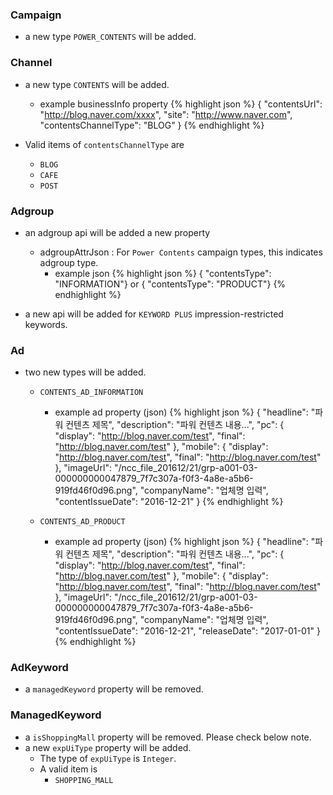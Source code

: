 ### Campaign
 * a new type `POWER_CONTENTS` will be added.

### Channel
 * a new type `CONTENTS` will be added.
   * example businessInfo property
{% highlight json %}
{
	"contentsUrl": "http://blog.naver.com/xxxx",
	"site": "http://www.naver.com",
	"contentsChannelType": "BLOG"
}
{% endhighlight %}

 * Valid items of `contentsChannelType` are
   * `BLOG`
   * `CAFE`
   * `POST`

### Adgroup
 * an adgroup api will be added a new property
   * adgroupAttrJson : For `Power Contents` campaign types, this indicates adgroup type.
     * example json
{% highlight json %}
{ "contentsType": "INFORMATION"}
or
{ "contentsType": "PRODUCT"}
{% endhighlight %}

    
  * a new api will be added for `KEYWORD PLUS` impression-restricted keywords.

### Ad
 * two new types will be added.
   * `CONTENTS_AD_INFORMATION`
     * example ad property (json)
{% highlight json %}
{
  "headline": "파워 컨텐츠 제목",
  "description": "파워  컨텐츠 내용...",
  "pc": {
    "display": "http://blog.naver.com/test",
    "final": "http://blog.naver.com/test"
  },
  "mobile": {
    "display": "http://blog.naver.com/test",
    "final": "http://blog.naver.com/test"
  },
  "imageUrl": "/ncc_file_201612/21/grp-a001-03-000000000047879_7f7c307a-f0f3-4a8e-a5b6-919fd46f0d96.png",
  "companyName": "업체명 입력",
  "contentIssueDate": "2016-12-21"
}
{% endhighlight %}

   * `CONTENTS_AD_PRODUCT`
       * example ad property (json)
{% highlight json %}
{
  "headline": "파워 컨텐츠 제목",
  "description": "파워  컨텐츠 내용...",
  "pc": {
    "display": "http://blog.naver.com/test",
    "final": "http://blog.naver.com/test"
  },
  "mobile": {
    "display": "http://blog.naver.com/test",
    "final": "http://blog.naver.com/test"
  },
  "imageUrl": "/ncc_file_201612/21/grp-a001-03-000000000047879_7f7c307a-f0f3-4a8e-a5b6-919fd46f0d96.png",
  "companyName": "업체명 입력",
  "contentIssueDate": "2016-12-21",
  "releaseDate": "2017-01-01"
}
{% endhighlight %}

### AdKeyword
 * a `managedKeyword` property will be removed.

### ManagedKeyword
 * a `isShoppingMall` property will be removed. Please check below note.
 * a new `expUiType` property will be added.
    * The type of `expUiType` is `Integer`.
    * A valid item is
      * `SHOPPING_MALL`
